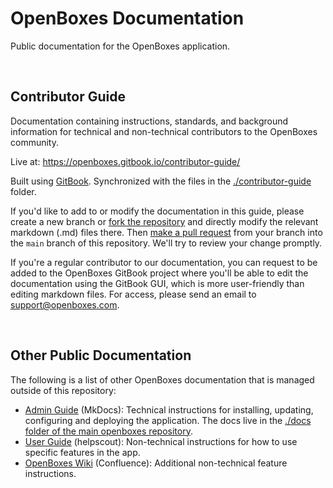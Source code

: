 # OpenBoxes Documentation

Public documentation for the OpenBoxes application.

<br>

## Contributor Guide
Documentation containing instructions, standards, and background information for technical and non-technical contributors to the OpenBoxes community.

Live at: https://openboxes.gitbook.io/contributor-guide/

Built using [GitBook](https://www.gitbook.com/). Synchronized with the files in the [./contributor-guide](https://github.com/openboxes/openboxes-docs/tree/main/contributor-guide) folder.

If you'd like to add to or modify the documentation in this guide, please create a new branch or [fork the repository](https://docs.github.com/en/pull-requests/collaborating-with-pull-requests/working-with-forks/fork-a-repo) and directly modify the relevant markdown (.md) files there. Then [make a pull request](https://docs.github.com/en/pull-requests/collaborating-with-pull-requests/proposing-changes-to-your-work-with-pull-requests/creating-a-pull-request) from your branch into the `main` branch of this repository. We'll try to review your change promptly.

If you're a regular contributor to our documentation, you can request to be added to the OpenBoxes GitBook project where you'll be able to edit the documentation using the GitBook GUI, which is more user-friendly than editing markdown files. For access, please send an email to support@openboxes.com.

<br>

## Other Public Documentation
The following is a list of other OpenBoxes documentation that is managed outside of this repository:
- [Admin Guide](https://docs.openboxes.com/en/latest/) (MkDocs): Technical instructions for installing, updating, configuring and deploying the application. The docs live in the [./docs folder of the main openboxes repository](https://github.com/openboxes/openboxes/tree/develop/docs).
- [User Guide](https://help.openboxes.com/) (helpscout): Non-technical instructions for how to use specific features in the app.
- [OpenBoxes Wiki](https://openboxes.atlassian.net/wiki/spaces/OBW/overview) (Confluence): Additional non-technical feature instructions.
 
